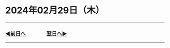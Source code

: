 # 2024年02月29日（木）

---

### [◀️前日へ](https://github.com/yuasys/chatty-journal/blob/main/2024/02/2024-02-28.md)&emsp;&emsp;&emsp;&emsp;[翌日へ▶️](https://github.com/yuasys/chatty-journal/blob/main/2024/03/2024-03-01.md)

---


